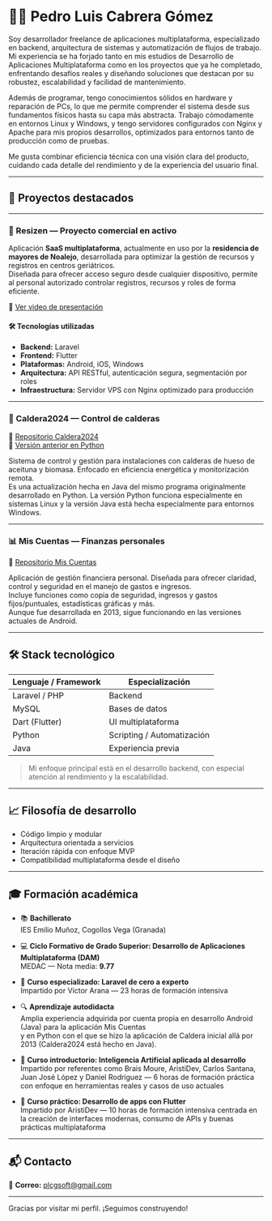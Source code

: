 # 👨‍💻 Pedro Luis Cabrera Gómez

Soy desarrollador freelance de aplicaciones multiplataforma, especializado en backend, arquitectura de sistemas y automatización de flujos de trabajo. Mi experiencia se ha forjado tanto en mis estudios de Desarrollo de Aplicaciones Multiplataforma como en los proyectos que ya he completado, enfrentando desafíos reales y diseñando soluciones que destacan por su robustez, escalabilidad y facilidad de mantenimiento.

Además de programar, tengo conocimientos sólidos en hardware y reparación de PCs, lo que me permite comprender el sistema desde sus fundamentos físicos hasta su capa más abstracta. Trabajo cómodamente en entornos Linux y Windows, y tengo servidores configurados con Nginx y Apache para mis propios desarrollos, optimizados para entornos tanto de producción como de pruebas.

Me gusta combinar eficiencia técnica con una visión clara del producto, cuidando cada detalle del rendimiento y de la experiencia del usuario final.

---

## 🚀 Proyectos destacados

---

### 🧠 Resizen — Proyecto comercial en activo

Aplicación **SaaS multiplataforma**, actualmente en uso por la **residencia de mayores de Noalejo**, desarrollada para optimizar la gestión de recursos y registros en centros geriátricos.  
Diseñada para ofrecer acceso seguro desde cualquier dispositivo, permite al personal autorizado controlar registros, recursos y roles de forma eficiente.

🎥 [Ver video de presentación](https://youtu.be/spr7VQiyEbg)

#### 🛠️ Tecnologías utilizadas

- **Backend:** Laravel  
- **Frontend:** Flutter  
- **Plataformas:** Android, iOS, Windows  
- **Arquitectura:** API RESTful, autenticación segura, segmentación por roles  
- **Infraestructura:** Servidor VPS con Nginx optimizado para producción

---

### 🔧 Caldera2024 — Control de calderas

📎 [Repositorio Caldera2024](https://github.com/Plcg85/Caldera2024)  
📎 [Versión anterior en Python](https://github.com/Plcg85/Caldera)

Sistema de control y gestión para instalaciones con calderas de hueso de aceituna y biomasa. Enfocado en eficiencia energética y monitorización remota.  
Es una actualización hecha en Java del mismo programa originalmente desarrollado en Python.
La versión Python funciona especialmente en sistemas Linux y la versión Java está hecha especialmente para entornos Windows.

---

### 📊 Mis Cuentas — Finanzas personales

📎 [Repositorio Mis Cuentas](https://github.com/Plcg85/MisCuentas)

Aplicación de gestión financiera personal. Diseñada para ofrecer claridad, control y seguridad en el manejo de gastos e ingresos.  
Incluye funciones como copia de seguridad, ingresos y gastos fijos/puntuales, estadísticas gráficas y más.  
Aunque fue desarrollada en 2013, sigue funcionando en las versiones actuales de Android.

---

## 🛠️ Stack tecnológico

| Lenguaje / Framework | Especialización           |
|----------------------|---------------------------|
| Laravel / PHP        | Backend                   |
| MySQL                | Bases de datos            |
| Dart (Flutter)       | UI multiplataforma        |
| Python               | Scripting / Automatización|
| Java                 | Experiencia previa        |

> Mi enfoque principal está en el desarrollo backend, con especial atención al rendimiento y la escalabilidad.

---

## 📈 Filosofía de desarrollo

- Código limpio y modular  
- Arquitectura orientada a servicios  
- Iteración rápida con enfoque MVP  
- Compatibilidad multiplataforma desde el diseño

---

## 🎓 Formación académica

- 📚 **Bachillerato**  
  IES Emilio Muñoz, Cogollos Vega (Granada)

- 💻 **Ciclo Formativo de Grado Superior: Desarrollo de Aplicaciones Multiplataforma (DAM)**  
  MEDAC — Nota media: **9.77**

- 🧠 **Curso especializado: Laravel de cero a experto**  
  Impartido por Víctor Arana — 23 horas de formación intensiva

- 🔍 **Aprendizaje autodidacta**  
  Amplia experiencia adquirida por cuenta propia en desarrollo Android (Java) para la aplicación Mis Cuentas  
  y en Python con el que se hizo la aplicación de Caldera inicial allá por 2013 (Caldera2024 está hecho en Java).

- 🤖 **Curso introductorio: Inteligencia Artificial aplicada al desarrollo**  
  Impartido por referentes como Brais Moure, AristiDev, Carlos Santana, Juan José López y Daniel Rodríguez — 6 horas de formación práctica con enfoque en herramientas reales y casos de uso actuales

- 📱 **Curso práctico: Desarrollo de apps con Flutter**  
  Impartido por AristiDev — 10 horas de formación intensiva centrada en la creación de interfaces modernas, consumo de APIs y buenas prácticas multiplataforma

---

## 📬 Contacto

📧 **Correo:** [plcgsoft@gmail.com](mailto:plcgsoft@gmail.com)

---

Gracias por visitar mi perfil. ¡Seguimos construyendo!
